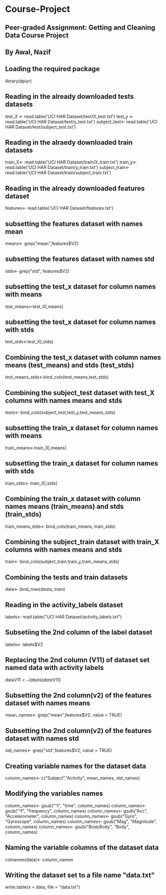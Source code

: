 # Course-Project
## Peer-graded Assignment: Getting and Cleaning Data Course Project
## By Awal, Nazif

## Loading the required package
library(dplyr)

## Reading in the already downloaded tests datasets
test_X <- read.table('UCI HAR Dataset/test/X_test.txt')
test_y <- read.table('UCI HAR Dataset/test/y_test.txt')
subject_test<- read.table('UCI HAR Dataset/test/subject_test.txt')

## Reading in the alraedy downloaded train datasets
train_X<- read.table('UCI HAR Dataset/train/X_train.txt')
train_y<- read.table('UCI HAR Dataset/train/y_train.txt')
subject_train<- read.table('UCI HAR Dataset/train/subject_train.txt')

## Reading in the already downloaded features dataset
features<- read.table('UCI HAR Dataset/features.txt')

## subsetting the features dataset with names mean
means<- grep("mean",features$V2)

## subsetting the features dataset with names std
stds<- grep("std", features$V2)

## subsetting the test_x dataset for column names with means
test_means<-test_X[,means]

## subsetting the test_x dataset for column names with stds
test_stds<-test_X[,stds]

## Combining the test_x dataset with column names means (test_means) and stds (test_stds)
test_means_stds<-bind_cols(test_means,test_stds)

## Combining the subject_test dataset with test_X columns with names means and stds
tests<- bind_cols(subject_test,test_y,test_means_stds)

## subsetting the train_x dataset for column names with means
train_means<-train_X[,means]

## subsetting the train_x dataset for column names with stds
train_stds<- train_X[,stds]

## Combining the train_x dataset with column names means (train_means) and stds (train_stds)
train_means_stds<- bind_cols(train_means, train_stds)

## Combining the subject_train dataset with train_X columns with names means and stds
train<- bind_cols(subject_train,train_y,train_means_stds)

## Combining the tests and train datasets
data<- bind_rows(tests, train)

## Reading in the activity_labels  dataset
labels<- read.table("UCI HAR Dataset/activity_labels.txt")

## Subsetiing the 2nd column of the label dataset
labels<- labels$V2

## Replacing the 2nd column (V11) of dataset set named data with activity labels
data$V11<-labels[data$V11]

## Subsetting the 2nd column(v2) of the features dataset with names means
mean_names<- grep("mean",features$V2, value = TRUE)

## Subsetting the 2nd column(v2) of the features dataset with names std
std_names<- grep("std",features$V2, value = TRUE)

## Creating variable names for the dataset data
column_names<- c("Subject","Activity", mean_names, std_names)

## Modifying the variables names
column_names<- gsub("^t", "time", column_names)
column_names<- gsub("^f", "frequency", column_names)
column_names<- gsub("Acc", "Accelerometer", column_names)
column_names<- gsub("Gyro", "Gyroscope", column_names)
column_names<- gsub("Mag", "Magnitude", column_names)
column_names<- gsub("BodyBody", "Body", column_names)

## Naming the variable columns of the dataset data
colnames(data)<- column_names

## Writing the dataset set to a file name "data.txt"
write.table(x = data, file = "data.txt")
